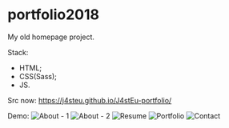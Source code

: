 # portfolio2018
My old homepage project.

Stack:
- HTML; 
- CSS(Sass);
- JS.

Src now: https://j4steu.github.io/J4stEu-portfolio/

Demo:
![About - 1](https://github.com/J4stEu/portfolio2018/blob/master/projectDemo/1.jpg?raw=true)
![About - 2](https://github.com/J4stEu/portfolio2018/blob/master/projectDemo/1.2.jpg?raw=true)
![Resume](https://github.com/J4stEu/portfolio2018/blob/master/projectDemo/2.jpg?raw=true)
![Portfolio](https://github.com/J4stEu/portfolio2018/blob/master/projectDemo/3.jpg?raw=true)
![Contact](https://github.com/J4stEu/portfolio2018/blob/master/projectDemo/4.jpg?raw=true)
